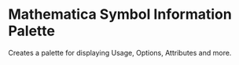 Mathematica Symbol Information Palette
================

Creates a palette for displaying Usage, Options, Attributes and more.
